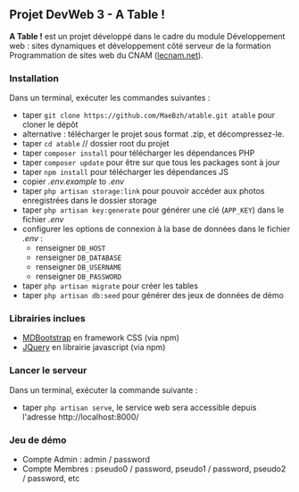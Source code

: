 ## Projet DevWeb 3 - A Table ! ##

**A Table !** est un projet développé dans le cadre du module
 Développement web : sites dynamiques et développement côté serveur de la
 formation Programmation de sites web du CNAM ([lecnam.net](http://lecnam.net/)).

### Installation ###

Dans un terminal, exécuter les commandes suivantes :
* taper `git clone https://github.com/MaeBzh/atable.git atable` pour cloner le dépôt
* alternative : télécharger le projet sous format .zip, et décompressez-le.
* taper `cd atable` // dossier root du projet
* taper `composer install` pour télécharger les dépendances PHP
* taper `composer update` pour être sur que tous les packages sont à jour
* taper `npm install` pour télécharger les dépendances JS
* copier *.env.example* to *.env*
* taper `php artisan storage:link` pour pouvoir accéder aux photos enregistrées dans le dossier storage
* taper `php artisan key:generate` pour générer une clé (`APP_KEY`) dans le fichier *.env*
* configurer les options de connexion à la base de données dans le fichier *.env* :
   * renseigner `DB_HOST`
   * renseigner `DB_DATABASE` 
   * renseigner `DB_USERNAME`
   * renseigner `DB_PASSWORD`
* taper `php artisan migrate` pour créer les tables
* taper `php artisan db:seed` pour générer des jeux de données de démo

### Librairies inclues ###

* [MDBootstrap](https://mdbootstrap.com/) en framework CSS (via npm)
* [JQuery](https://api.jquery.com/) en librairie javascript (via npm)

### Lancer le serveur ### 

Dans un terminal, exécuter la commande suivante :
* taper `php artisan serve`, le service web sera accessible depuis l'adresse http://localhost:8000/

### Jeu de démo ### 

* Compte Admin : admin / password
* Compte Membres : pseudo0 / password, pseudo1 / password, pseudo2 / password, etc
